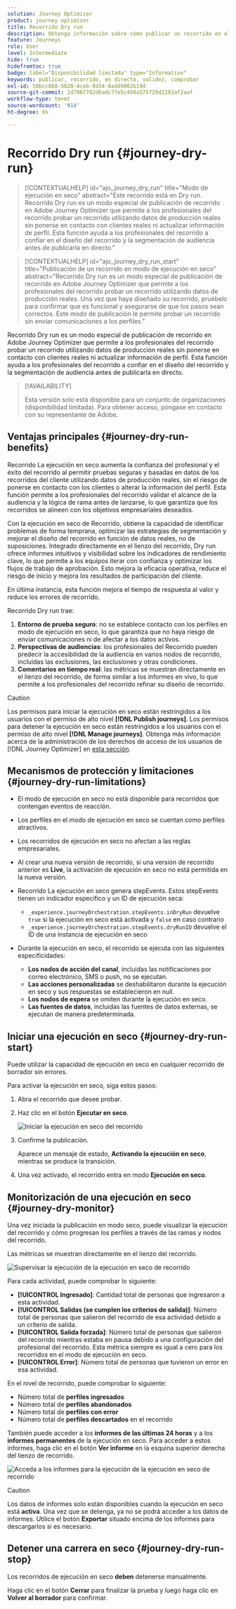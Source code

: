 ```yaml
---
solution: Journey Optimizer
product: journey optimizer
title: Recorrido Dry run
description: Obtenga información sobre cómo publicar un recorrido en el modo de ejecución en seco
feature: Journeys
role: User
level: Intermediate
hide: true
hidefromtoc: true
badge: label="Disponibilidad limitada" type="Informative"
keywords: publicar, recorrido, en directo, validez, comprobar
exl-id: 58bcc8b8-5828-4ceb-9d34-8add9802b19d
source-git-commit: 2d7067782d6adc7fe5c458a575729d2293af2aaf
workflow-type: tm+mt
source-wordcount: '914'
ht-degree: 6%

---
```


# Recorrido Dry run {#journey-dry-run}

>[!CONTEXTUALHELP]
>id="ajo_journey_dry_run"
>title="Modo de ejecución en seco"
>abstract="Este recorrido está en Dry run. Recorrido Dry run es un modo especial de publicación de recorrido en Adobe Journey Optimizer que permite a los profesionales del recorrido probar un recorrido utilizando datos de producción reales sin ponerse en contacto con clientes reales ni actualizar información de perfil.  Esta función ayuda a los profesionales del recorrido a confiar en el diseño del recorrido y la segmentación de audiencia antes de publicarla en directo."


>[!CONTEXTUALHELP]
>id="ajo_journey_dry_run_start"
>title="Publicación de un recorrido en modo de ejecución en seco"
>abstract="Recorrido Dry run es un modo especial de publicación de recorrido en Adobe Journey Optimizer que permite a los profesionales del recorrido probar un recorrido utilizando datos de producción reales. Una vez que haya diseñado su recorrido, pruébelo para confirmar que es funcional y asegurarse de que los pasos sean correctos. Este modo de publicación le permite probar un recorrido sin enviar comunicaciones a los perfiles."

Recorrido Dry run es un modo especial de publicación de recorrido en Adobe Journey Optimizer que permite a los profesionales del recorrido probar un recorrido utilizando datos de producción reales sin ponerse en contacto con clientes reales ni actualizar información de perfil.  Esta función ayuda a los profesionales del recorrido a confiar en el diseño del recorrido y la segmentación de audiencia antes de publicarla en directo.


>[!AVAILABILITY]
>
>Esta versión solo está disponible para un conjunto de organizaciones (disponibilidad limitada). Para obtener acceso, póngase en contacto con su representante de Adobe.


## Ventajas principales {#journey-dry-run-benefits}

Recorrido La ejecución en seco aumenta la confianza del profesional y el éxito del recorrido al permitir pruebas seguras y basadas en datos de los recorridos del cliente utilizando datos de producción reales, sin el riesgo de ponerse en contacto con los clientes o alterar la información del perfil. Esta función permite a los profesionales del recorrido validar el alcance de la audiencia y la lógica de rama antes de lanzarse, lo que garantiza que los recorridos se alineen con los objetivos empresariales deseados.

Con la ejecución en seco de Recorrido, obtiene la capacidad de identificar problemas de forma temprana, optimizar las estrategias de segmentación y mejorar el diseño del recorrido en función de datos reales, no de suposiciones. Integrado directamente en el lienzo del recorrido, Dry run ofrece informes intuitivos y visibilidad sobre los indicadores de rendimiento clave, lo que permite a los equipos iterar con confianza y optimizar los flujos de trabajo de aprobación. Esto mejora la eficacia operativa, reduce el riesgo de inicio y mejora los resultados de participación del cliente.

En última instancia, esta función mejora el tiempo de respuesta al valor y reduce los errores de recorrido.

Recorrido Dry run trae:

1. **Entorno de prueba seguro**: no se establece contacto con los perfiles en modo de ejecución en seco, lo que garantiza que no haya riesgo de enviar comunicaciones ni de afectar a los datos activos.
1. **Perspectivas de audiencias**: los profesionales del Recorrido pueden predecir la accesibilidad de la audiencia en varios nodos de recorrido, incluidas las exclusiones, las exclusiones y otras condiciones.
1. **Comentarios en tiempo real**: las métricas se muestran directamente en el lienzo del recorrido, de forma similar a los informes en vivo, lo que permite a los profesionales del recorrido refinar su diseño de recorrido.


>[!CAUTION]
>
>Los permisos para iniciar la ejecución en seco están restringidos a los usuarios con el permiso de alto nivel **[!DNL Publish journeys]**. Los permisos para detener la ejecución en seco están restringidos a los usuarios con el permiso de alto nivel **[!DNL Manage journeys]**. Obtenga más información acerca de la administración de los derechos de acceso de los usuarios de [!DNL Journey Optimizer] en [esta sección](../administration/permissions-overview.md).


## Mecanismos de protección y limitaciones {#journey-dry-run-limitations}

* El modo de ejecución en seco no está disponible para recorridos que contengan eventos de reacción.
* Los perfiles en el modo de ejecución en seco se cuentan como perfiles atractivos.
* Los recorridos de ejecución en seco no afectan a las reglas empresariales.
* Al crear una nueva versión de recorrido, si una versión de recorrido anterior es **Live**, la activación de ejecución en seco no está permitida en la nueva versión.
* Recorrido La ejecución en seco genera stepEvents. Estos stepEvents tienen un indicador específico y un ID de ejecución seca:
   * `_experience.journeyOrchestration.stepEvents.inDryRun` devuelve `true` si la ejecución en seco está activada y `false` en caso contrario
   * `_experience.journeyOrchestration.stepEvents.dryRunID` devuelve el ID de una instancia de ejecución en seco
* Durante la ejecución en seco, el recorrido se ejecuta con las siguientes especificidades:

   * **Los nodos de acción del canal**, incluidas las notificaciones por correo electrónico, SMS o push, no se ejecutan.
   * **Las acciones personalizadas** se deshabilitaron durante la ejecución en seco y sus respuestas se establecieron en null.
   * **Los nodos de espera** se omiten durante la ejecución en seco.
     <!--You can override the wait block timeouts, then if you have wait blocks duration longer than allowed dry run journey duration, then that branch will not execute completely.-->
   * **Las fuentes de datos**, incluidas las fuentes de datos externas, se ejecutan de manera predeterminada.

## Iniciar una ejecución en seco {#journey-dry-run-start}

Puede utilizar la capacidad de ejecución en seco en cualquier recorrido de borrador sin errores.

Para activar la ejecución en seco, siga estos pasos:

1. Abra el recorrido que desee probar.
1. Haz clic en el botón **Ejecutar en seco**.

   ![Iniciar la ejecución en seco del recorrido](assets/dry-run-button.png)

1. Confirme la publicación.

   Aparece un mensaje de estado, **Activando la ejecución en seco**, mientras se produce la transición.

1. Una vez activado, el recorrido entra en modo **Ejecución en seco**.

## Monitorización de una ejecución en seco {#journey-dry-monitor}

Una vez iniciada la publicación en modo seco, puede visualizar la ejecución del recorrido y cómo progresan los perfiles a través de las ramas y nodos del recorrido.

Las métricas se muestran directamente en el lienzo del recorrido.

![Supervisar la ejecución de la ejecución en seco de recorrido](assets/dry-run-metrics.png)

Para cada actividad, puede comprobar lo siguiente:

* **[!UICONTROL Ingresado]**: Cantidad total de personas que ingresaron a esta actividad.
* **[!UICONTROL Salidas (se cumplen los criterios de salida)]**: Número total de personas que salieron del recorrido de esa actividad debido a un criterio de salida.
* **[!UICONTROL Salida forzada]**: Número total de personas que salieron del recorrido mientras estaba en pausa debido a una configuración del profesional del recorrido. Esta métrica siempre es igual a cero para los recorridos en el modo de ejecución en seco.
* **[!UICONTROL Error]**: Número total de personas que tuvieron un error en esa actividad.


En el nivel de recorrido, puede comprobar lo siguiente:

* Número total de **perfiles ingresados**
* Número total de **perfiles abandonados**
* Número total de **perfiles con error**
* Número total de **perfiles descartados** en el recorrido

También puede acceder a los **informes de las últimas 24 horas** y a los **informes permanentes** de la ejecución en seco. Para acceder a estos informes, haga clic en el botón **Ver informe** en la esquina superior derecha del lienzo de recorrido.

![Acceda a los informes para la ejecución de la ejecución en seco de recorrido](assets/dry-run-report.png)

>[!CAUTION]
>
> Los datos de informes solo están disponibles cuando la ejecución en seco está **activa**.  Una vez que se detenga, ya no se podrá acceder a los datos de informes. Utilice el botón **Exportar** situado encima de los informes para descargarlos si es necesario.


## Detener una carrera en seco {#journey-dry-run-stop}

Los recorridos de ejecución en seco **deben** detenerse manualmente.

Haga clic en el botón **Cerrar** para finalizar la prueba y luego haga clic en **Volver al borrador** para confirmar.

<!-- After 14 days, Dry run journeys automatically transition to the **Draft** status.-->
